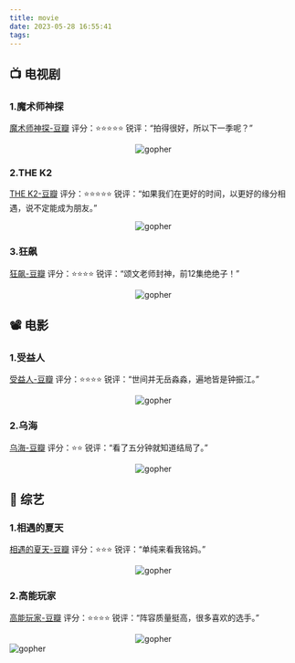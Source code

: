 ```yaml
---
title: movie
date: 2023-05-28 16:55:41
tags:
---
```


## 📺 电视剧
### 1.魔术师神探
[魔术师神探-豆瓣](https://movie.douban.com/subject/26877150/)
评分：⭐⭐⭐⭐⭐
锐评：“拍得很好，所以下一季呢？”
<div style="display: flex; justify-content: center;">
  <img alt="gopher" src="https://puui.qpic.cn/vcover_vt_pic/0/pgd7q0o4xlhe3r81679030687598/260">
</div>

### 2.THE K2
[THE K2-豆瓣](https://movie.douban.com/subject/26827945/)
评分：⭐⭐⭐⭐⭐
锐评：“如果我们在更好的时间，以更好的缘分相遇，说不定能成为朋友。”
<div style="display: flex; justify-content: center;">
  <img alt="gopher" src="https://img2.doubanio.com/view/photo/s_ratio_poster/public/p2379902261.webp">
</div>

### 3.狂飙
[狂飙-豆瓣](https://movie.douban.com/subject/35465232/)
评分：⭐⭐⭐⭐
锐评：“颂文老师封神，前12集绝绝子！”
<div style="display: flex; justify-content: center;">
  <img alt="gopher" src="https://img2.doubanio.com/view/photo/s_ratio_poster/public/p2886376181.webp">
</div>

## 📽 电影
### 1.受益人
[受益人-豆瓣](https://movie.douban.com/subject/30299311/)
评分：⭐⭐⭐⭐
锐评：“世间并无岳淼淼，遍地皆是钟振江。”
<div style="display: flex; justify-content: center;">
  <img alt="gopher" src="https://img2.doubanio.com/view/photo/s_ratio_poster/public/p2572429001.webp">
</div>

### 2.乌海
[乌海-豆瓣](https://movie.douban.com/subject/34852976/)
评分：⭐⭐
锐评：“看了五分钟就知道结局了。”
<div style="display: flex; justify-content: center;">
  <img alt="gopher" src="https://pic1.zhimg.com/80/v2-443d500b4aaab607150628c8b75694f8_720w.webp">
</div>

## 🎲 综艺

### 1.相遇的夏天
[相遇的夏天-豆瓣](https://movie.douban.com/subject/35937455/)
评分：⭐⭐⭐
锐评：“单纯来看我铭妈。”
<div style="display: flex; justify-content: center;">
  <img alt="gopher" src="https://img2.doubanio.com/view/photo/s_ratio_poster/public/p2879668013.webp">
</div>

### 2.高能玩家
[高能玩家-豆瓣](https://movie.douban.com/subject/30414367/)
评分：⭐⭐⭐⭐
锐评：“阵容质量挺高，很多喜欢的选手。”
<div style="display: flex; justify-content: center;">
  <img alt="gopher" src="https://pic1.zhimg.com/80/v2-dfbc91218919976d09b20d4a9fdd2a5a_720w.webp?source=1940ef5c">
</div>


<img alt="gopher" src="https://image.debuginn.cn/202305232000264.png">

